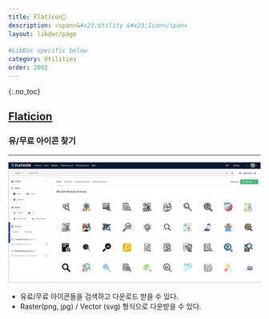 ```yaml
---
title: Flaticon🔗
description: <span>&#x23;Utility &#x23;Icon</span>
layout: libdoc/page

#LibDoc specific below
category: Utilities
order: 2002
---
```

{:.no_toc}

## [Flaticion](https://www.flaticon.com/)
### 유/무료 아이콘 찾기
---

![](/assets/Documents/Utilities/Flaticon/1.webp)

* 유료/무료 아이콘들을 검색하고 다운로드 받을 수 있다.
* Raster(png, jpg) / Vector (svg) 형식으로 다운받을 수 있다.